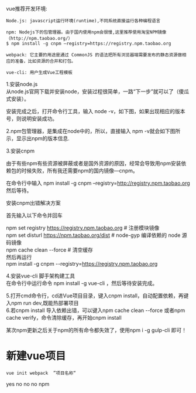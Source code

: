 vue推荐开发环境:  

    Node.js: javascript运行环境(runtime),不同系统直接运行各种编程语言  

    npm: Nodejs下的包管理器。由于国内使用npm会很慢,这里推荐使用淘宝NPM镜像（http://npm.taobao.org/）  
    $ npm install -g cnpm –registry=https://registry.npm.taobao.org  

    webpack: 它主要的用途是通过 CommonJS 的语法把所有浏览器端需要发布的静态资源做相应的准备，比如资源的合并和打包。  

    vue-cli: 用户生成Vue工程模板  

 1.安装node.js  
从node.js官网下载并安装node，安装过程很简单，一路“下一步”就可以了（傻瓜式安装）。

安装完成之后，打开命令行工具，输入 node -v，如下图，如果出现相应的版本号，则说明安装成功。  

 2.npm包管理器，是集成在node中的，所以，直接输入 npm -v就会如下图所示，显示出npm的版本信息.  
 
 3.安装cnpm  

由于有些npm有些资源被屏蔽或者是国外资源的原因，经常会导致用npm安装依赖包的时候失败，所有我还需要npm的国内镜像—cnpm。 

在命令行中输入 npm install -g cnpm –registry=http://registry.npm.taobao.org 然后等待。  
  
安装cnpm出错解决方案  

首先输入以下命令并回车

npm set registry https://registry.npm.taobao.org # 注册模块镜像  
npm set disturl https://npm.taobao.org/dist # node-gyp 编译依赖的 node 源码镜像  
npm cache clean --force # 清空缓存  
然后再运行  
npm install -g cnpm --registry=https://registry.npm.taobao.org  
  
  4.安装vue-cli 脚手架构建工具           
在命令行中运行命令 npm install -g vue-cli ，然后等待安装完成。 

  5.打开cmd命令行，cd进Vue项目目录，键入cnpm install，自动配置依赖，再键入npm run dev,既能热部署项目  
  6.若cnpm install 导入依赖出错，可以键入npm cache clean --force 或者npm cache verify，命令清除缓存，再开始cnpm install  
  
  某次npm更新之后关于npm的所有命令都失效了，使用npm i -g gulp-cli 即可！
  
  # 新建vue项目
  ```
  vue init webpack  ”项目名称“
  ```
  yes
  no
  no
  no
  npm

